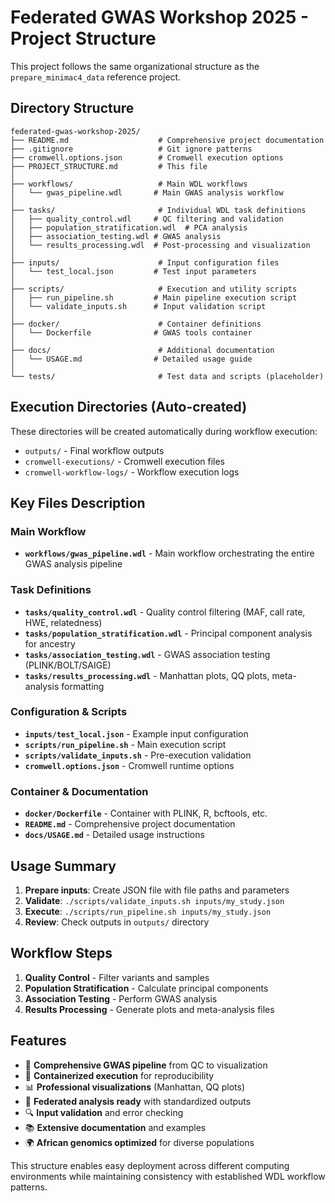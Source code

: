 # Federated GWAS Workshop 2025 - Project Structure

This project follows the same organizational structure as the `prepare_minimac4_data` reference project.

## Directory Structure

```
federated-gwas-workshop-2025/
├── README.md                    # Comprehensive project documentation
├── .gitignore                   # Git ignore patterns
├── cromwell.options.json        # Cromwell execution options
├── PROJECT_STRUCTURE.md         # This file
│
├── workflows/                   # Main WDL workflows
│   └── gwas_pipeline.wdl       # Main GWAS analysis workflow
│
├── tasks/                       # Individual WDL task definitions
│   ├── quality_control.wdl     # QC filtering and validation
│   ├── population_stratification.wdl  # PCA analysis
│   ├── association_testing.wdl # GWAS analysis
│   └── results_processing.wdl  # Post-processing and visualization
│
├── inputs/                      # Input configuration files
│   └── test_local.json         # Test input parameters
│
├── scripts/                     # Execution and utility scripts
│   ├── run_pipeline.sh         # Main pipeline execution script
│   └── validate_inputs.sh      # Input validation script
│
├── docker/                      # Container definitions
│   └── Dockerfile              # GWAS tools container
│
├── docs/                        # Additional documentation
│   └── USAGE.md                # Detailed usage guide
│
└── tests/                       # Test data and scripts (placeholder)
```

## Execution Directories (Auto-created)

These directories will be created automatically during workflow execution:

- `outputs/` - Final workflow outputs
- `cromwell-executions/` - Cromwell execution files
- `cromwell-workflow-logs/` - Workflow execution logs

## Key Files Description

### Main Workflow
- **`workflows/gwas_pipeline.wdl`** - Main workflow orchestrating the entire GWAS analysis pipeline

### Task Definitions
- **`tasks/quality_control.wdl`** - Quality control filtering (MAF, call rate, HWE, relatedness)
- **`tasks/population_stratification.wdl`** - Principal component analysis for ancestry
- **`tasks/association_testing.wdl`** - GWAS association testing (PLINK/BOLT/SAIGE)
- **`tasks/results_processing.wdl`** - Manhattan plots, QQ plots, meta-analysis formatting

### Configuration & Scripts
- **`inputs/test_local.json`** - Example input configuration
- **`scripts/run_pipeline.sh`** - Main execution script
- **`scripts/validate_inputs.sh`** - Pre-execution validation
- **`cromwell.options.json`** - Cromwell runtime options

### Container & Documentation
- **`docker/Dockerfile`** - Container with PLINK, R, bcftools, etc.
- **`README.md`** - Comprehensive project documentation
- **`docs/USAGE.md`** - Detailed usage instructions

## Usage Summary

1. **Prepare inputs**: Create JSON file with file paths and parameters
2. **Validate**: `./scripts/validate_inputs.sh inputs/my_study.json`
3. **Execute**: `./scripts/run_pipeline.sh inputs/my_study.json`
4. **Review**: Check outputs in `outputs/` directory

## Workflow Steps

1. **Quality Control** - Filter variants and samples
2. **Population Stratification** - Calculate principal components
3. **Association Testing** - Perform GWAS analysis
4. **Results Processing** - Generate plots and meta-analysis files

## Features

- 🧬 **Comprehensive GWAS pipeline** from QC to visualization
- 🐳 **Containerized execution** for reproducibility
- 📊 **Professional visualizations** (Manhattan, QQ plots)
- 🔗 **Federated analysis ready** with standardized outputs
- 🔍 **Input validation** and error checking
- 📚 **Extensive documentation** and examples
- 🌍 **African genomics optimized** for diverse populations

This structure enables easy deployment across different computing environments while maintaining consistency with established WDL workflow patterns. 
